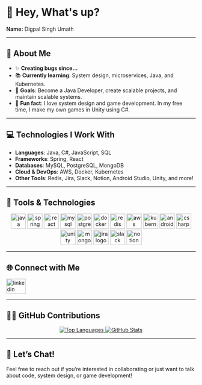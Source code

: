 # 👋 Hey, What's up?

**Name:** Digpal Singh Umath

---

## 📝 About Me

- ✨ **Creating bugs since...**  
- 📚 **Currently learning**: System design, microservices, Java, and Kubernetes.  
- 🎯 **Goals**: Become a Java Developer, create scalable projects, and maintain scalable systems.  
- 🎲 **Fun fact**: I love system design and game development. In my free time, I make my own games in Unity using C#.  

---

## 💻 Technologies I Work With

- **Languages**: Java, C#, JavaScript, SQL
- **Frameworks**: Spring, React
- **Databases**: MySQL, PostgreSQL, MongoDB
- **Cloud & DevOps**: AWS, Docker, Kubernetes
- **Other Tools**: Redis, Jira, Slack, Notion, Android Studio, Unity, and more!

---

## 🔧 Tools & Technologies

<div align="center">
  <img src="https://cdn.jsdelivr.net/gh/devicons/devicon/icons/java/java-original.svg" height="40" alt="java logo"  />
  <img src="https://cdn.jsdelivr.net/gh/devicons/devicon/icons/spring/spring-original.svg" height="40" alt="spring logo"  />
  <img src="https://cdn.jsdelivr.net/gh/devicons/devicon/icons/react/react-original.svg" height="40" alt="react logo"  />
  <img src="https://cdn.jsdelivr.net/gh/devicons/devicon/icons/mysql/mysql-original.svg" height="40" alt="mysql logo"  />
  <img src="https://cdn.jsdelivr.net/gh/devicons/devicon/icons/postgresql/postgresql-original.svg" height="40" alt="postgresql logo"  />
  <img src="https://cdn.jsdelivr.net/gh/devicons/devicon/icons/docker/docker-original.svg" height="40" alt="docker logo"  />
  <img src="https://cdn.jsdelivr.net/gh/devicons/devicon/icons/redis/redis-original.svg" height="40" alt="redis logo"  />
  <img src="https://cdn.jsdelivr.net/gh/devicons/devicon/icons/amazonwebservices/amazonwebservices-line-wordmark.svg" height="40" alt="aws logo"  />
  <img src="https://cdn.jsdelivr.net/gh/devicons/devicon/icons/kubernetes/kubernetes-plain.svg" height="40" alt="kubernetes logo"  />
  <img src="https://cdn.jsdelivr.net/gh/devicons/devicon/icons/androidstudio/androidstudio-original.svg" height="40" alt="android studio logo"  />
  <img src="https://cdn.jsdelivr.net/gh/devicons/devicon/icons/csharp/csharp-original.svg" height="40" alt="csharp logo"  />
  <img src="https://cdn.jsdelivr.net/gh/devicons/devicon/icons/unity/unity-original.svg" height="40" alt="unity logo"  />
  <img src="https://cdn.jsdelivr.net/gh/devicons/devicon/icons/mongodb/mongodb-original.svg" height="40" alt="mongodb logo"  />
  <img src="https://cdn.jsdelivr.net/gh/devicons/devicon/icons/jira/jira-original.svg" height="40" alt="jira logo"  />
  <img src="https://cdn.jsdelivr.net/gh/devicons/devicon/icons/slack/slack-original.svg" height="40" alt="slack logo"  />
  <img src="https://cdn.jsdelivr.net/gh/devicons/devicon/icons/notion/notion-original.svg" height="40" alt="notion logo"  />
</div>

---

## 🌐 Connect with Me

<div align="left">
  <a href="https://www.linkedin.com/in/digpal-singh-umath" target="_blank">
    <img src="https://raw.githubusercontent.com/maurodesouza/profile-readme-generator/master/src/assets/icons/social/linkedin/default.svg" width="52" height="40" alt="linkedin logo"  />
  </a>
</div>

---

## 🧑‍💻 GitHub Contributions

<div align="center">
  <a href="https://github.com/digpal-singh" target="_blank">
    <img src="https://github-readme-stats.vercel.app/api/top-langs/?username=digpal-singh&layout=compact&hide=html&langs_count=8&theme=radical" alt="Top Languages" />
  </a>
  <a href="https://github.com/digpal-singh" target="_blank">
    <img src="https://github-readme-stats.vercel.app/api?username=digpal-singh&count_private=true&show_icons=true&theme=radical" alt="GitHub Stats" />
  </a>
</div>

---

## 💬 Let’s Chat!

Feel free to reach out if you’re interested in collaborating or just want to talk about code, system design, or game development!  
